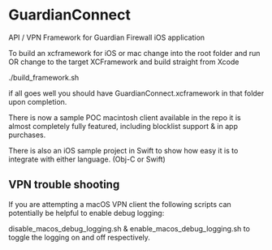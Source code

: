 # GuardianConnect
API / VPN Framework for Guardian Firewall iOS application

To build an xcframework for iOS or mac change into the root folder and run OR change to the target XCFramework and build straight from Xcode

./build_framework.sh

if all goes well you should have GuardianConnect.xcframework in that folder upon completion.

There is now a sample POC macintosh client available in the repo it is almost completely fully featured, including blocklist support & in app purchases.

There is also an iOS sample project in Swift to show how easy it is to integrate with either language. (Obj-C or Swift)

## VPN trouble shooting

If you are attempting a macOS VPN client the following scripts can potentially be helpful to enable debug logging:

disable_macos_debug_logging.sh & enable_macos_debug_logging.sh to toggle the logging on and off respectively.

